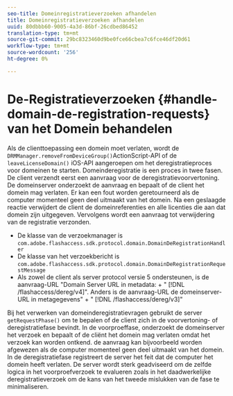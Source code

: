 ```yaml
---
seo-title: Domeinregistratieverzoeken afhandelen
title: Domeinregistratieverzoeken afhandelen
uuid: 80dbbb60-9005-4a3d-86bf-26cdbed86452
translation-type: tm+mt
source-git-commit: 29bc8323460d9be0fce66cbea7c6fce46df20d61
workflow-type: tm+mt
source-wordcount: '256'
ht-degree: 0%

---
```



# De-Registratieverzoeken {#handle-domain-de-registration-requests} van het Domein behandelen

Als de clienttoepassing een domein moet verlaten, wordt de `DRMManager.removeFromDeviceGroup()`ActionScript-API of de `leaveLicenseDomain()` iOS-API aangeroepen om het deregistratieproces voor domeinen te starten. Domeinderegistratie is een proces in twee fasen. De client verzendt eerst een aanvraag voor de deregistratievoorvertoning. De domeinserver onderzoekt de aanvraag en bepaalt of de client het domein mag verlaten. Er kan een fout worden geretourneerd als de computer momenteel geen deel uitmaakt van het domein. Na een geslaagde reactie verwijdert de client de domeinreferenties en alle licenties die aan dat domein zijn uitgegeven. Vervolgens wordt een aanvraag tot verwijdering van de registratie verzonden.

* De klasse van de verzoekmanager is `com.adobe.flashaccess.sdk.protocol.domain.DomainDeRegistrationHandler`
* De klasse van het verzoekbericht is `com.adobe.flashaccess.sdk.protocol.domain.DomainDeRegistrationRequestMessage`
* Als zowel de client als server protocol versie 5 ondersteunen, is de aanvraag-URL &quot;Domain Server URL in metadata: + &quot; [!DNL /flashaccess/dereg/v4]&quot;. Anders is de aanvraag-URL de domeinserver-URL in metagegevens&quot; + &quot; [!DNL /flashaccess/dereg/v3]&quot;

Bij het verwerken van domeinderegistratievragen gebruikt de server `getRequestPhase()` om te bepalen of de client zich in de voorvertoning- of deregistratiefase bevindt. In de voorproeffase, onderzoekt de domeinserver het verzoek en bepaalt of de cliënt het domein mag verlaten omdat het verzoek kan worden ontkend. de aanvraag kan bijvoorbeeld worden afgewezen als de computer momenteel geen deel uitmaakt van het domein. In de deregistratiefase registreert de server het feit dat de computer het domein heeft verlaten. De server wordt sterk geadviseerd om de zelfde logica in het voorproefverzoek te evalueren zoals in het daadwerkelijke deregistratieverzoek om de kans van het tweede mislukken van de fase te minimaliseren.
